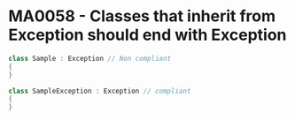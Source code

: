 # MA0058 - Classes that inherit from Exception should end with Exception

````csharp
class Sample : Exception // Non compliant
{
}
````

````csharp
class SampleException : Exception // compliant
{
}
````